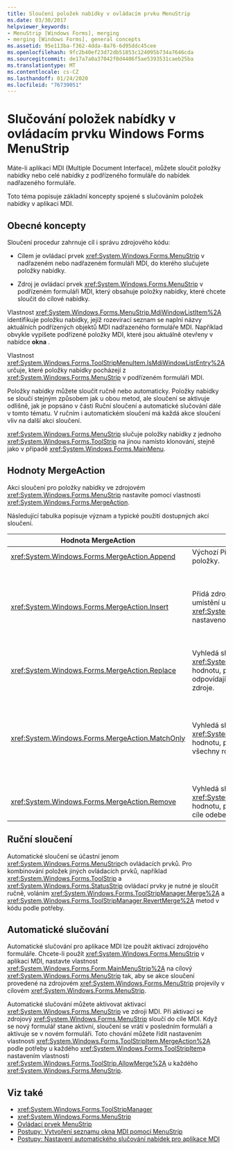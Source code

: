 ```yaml
---
title: Sloučení položek nabídky v ovládacím prvku MenuStrip
ms.date: 03/30/2017
helpviewer_keywords:
- MenuStrip [Windows Forms], merging
- merging [Windows Forms], general concepts
ms.assetid: 95e113ba-f362-4dda-8a76-6d95ddc45cee
ms.openlocfilehash: 9fc2b40ef23d72db51853c124095b734a7646cda
ms.sourcegitcommit: de17a7a0a37042f0d4406f5ae5393531caeb25ba
ms.translationtype: MT
ms.contentlocale: cs-CZ
ms.lasthandoff: 01/24/2020
ms.locfileid: "76739051"
---
```

# <a name="merging-menu-items-in-the-windows-forms-menustrip-control"></a>Slučování položek nabídky v ovládacím prvku Windows Forms MenuStrip
Máte-li aplikaci MDI (Multiple Document Interface), můžete sloučit položky nabídky nebo celé nabídky z podřízeného formuláře do nabídek nadřazeného formuláře.  
  
 Toto téma popisuje základní koncepty spojené s slučováním položek nabídky v aplikaci MDI.  
  
## <a name="general-concepts"></a>Obecné koncepty  
 Sloučení procedur zahrnuje cíl i správu zdrojového kódu:  
  
- Cílem je ovládací prvek <xref:System.Windows.Forms.MenuStrip> v nadřazeném nebo nadřazeném formuláři MDI, do kterého slučujete položky nabídky.  
  
- Zdroj je ovládací prvek <xref:System.Windows.Forms.MenuStrip> v podřízeném formuláři MDI, který obsahuje položky nabídky, které chcete sloučit do cílové nabídky.  
  
 Vlastnost <xref:System.Windows.Forms.MenuStrip.MdiWindowListItem%2A> identifikuje položku nabídky, jejíž rozevírací seznam se naplní názvy aktuálních podřízených objektů MDI nadřazeného formuláře MDI. Například obvykle vypíšete podřízené položky MDI, které jsou aktuálně otevřeny v nabídce **okna** .  
  
 Vlastnost <xref:System.Windows.Forms.ToolStripMenuItem.IsMdiWindowListEntry%2A> určuje, které položky nabídky pocházejí z <xref:System.Windows.Forms.MenuStrip> v podřízeném formuláři MDI.  
  
 Položky nabídky můžete sloučit ručně nebo automaticky. Položky nabídky se sloučí stejným způsobem jak u obou metod, ale sloučení se aktivuje odlišně, jak je popsáno v části Ruční sloučení a automatické slučování dále v tomto tématu. V ručním i automatickém sloučení má každá akce sloučení vliv na další akci sloučení.  
  
 <xref:System.Windows.Forms.MenuStrip> slučuje položky nabídky z jednoho <xref:System.Windows.Forms.ToolStrip> na jinou namísto klonování, stejně jako v případě <xref:System.Windows.Forms.MainMenu>.  
  
## <a name="mergeaction-values"></a>Hodnoty MergeAction  
 Akci sloučení pro položky nabídky ve zdrojovém <xref:System.Windows.Forms.MenuStrip> nastavíte pomocí vlastnosti <xref:System.Windows.Forms.MergeAction>.  
  
 Následující tabulka popisuje význam a typické použití dostupných akcí sloučení.  
  
|Hodnota MergeAction|Popis|Typické použití|  
|-----------------------|-----------------|-----------------|  
|<xref:System.Windows.Forms.MergeAction.Append>|Výchozí Přidá zdrojovou položku na konec kolekce cílové položky.|Přidání položek nabídky na konec nabídky, je-li některá část programu aktivována.|  
|<xref:System.Windows.Forms.MergeAction.Insert>|Přidá zdrojovou položku do kolekce cílové položky v umístění určeném vlastností <xref:System.Windows.Forms.ToolStripItem.MergeIndex%2A> nastavenou na zdrojové položce.|Přidání položek nabídky do středu nebo začátek nabídky, je-li některá část programu aktivována.<br /><br /> Pokud je hodnota <xref:System.Windows.Forms.ToolStripItem.MergeIndex%2A> pro obě položky nabídky stejná, budou přidány v obráceném pořadí. Nastavte <xref:System.Windows.Forms.ToolStripItem.MergeIndex%2A> odpovídajícím způsobem zachovat původní pořadí.|  
|<xref:System.Windows.Forms.MergeAction.Replace>|Vyhledá shodu textu nebo použije <xref:System.Windows.Forms.ToolStripItem.MergeIndex%2A> hodnotu, pokud není nalezena shoda textu, a poté nahradí odpovídající položku cílové nabídky položkou nabídky zdroje.|Výměna položky cílové nabídky se zdrojovou položkou nabídky se stejným názvem, která má něco jiného.|  
|<xref:System.Windows.Forms.MergeAction.MatchOnly>|Vyhledá shodu textu nebo použije <xref:System.Windows.Forms.ToolStripItem.MergeIndex%2A> hodnotu, pokud není nalezena shoda textu, a pak přidá všechny rozevírací nabídky ze zdroje do cíle.|Vytvoření struktury nabídky, která vloží nebo přidá položky nabídky do podnabídky nebo odebere položky nabídky z podnabídky. Například můžete přidat položku nabídky z podřízeného objektu MDI do hlavní nabídky <xref:System.Windows.Forms.MenuStrip>**Uložit jako** .<br /><br /> <xref:System.Windows.Forms.MergeAction.MatchOnly> umožňuje procházet strukturu nabídky bez provedení jakékoli akce. Poskytuje způsob, jak vyhodnotit následné položky.|  
|<xref:System.Windows.Forms.MergeAction.Remove>|Vyhledá shodu textu nebo použije <xref:System.Windows.Forms.ToolStripItem.MergeIndex%2A> hodnotu, pokud se nenajde shoda textu, a pak položku z cíle odebere.|Odebrání položky nabídky z cílového <xref:System.Windows.Forms.MenuStrip>.|  
  
## <a name="manual-merging"></a>Ruční sloučení  
 Automatické sloučení se účastní jenom <xref:System.Windows.Forms.MenuStrip>ch ovládacích prvků. Pro kombinování položek jiných ovládacích prvků, například <xref:System.Windows.Forms.ToolStrip> a <xref:System.Windows.Forms.StatusStrip> ovládací prvky je nutné je sloučit ručně, voláním <xref:System.Windows.Forms.ToolStripManager.Merge%2A> a <xref:System.Windows.Forms.ToolStripManager.RevertMerge%2A> metod v kódu podle potřeby.  
  
## <a name="automatic-merging"></a>Automatické slučování  
 Automatické slučování pro aplikace MDI lze použít aktivací zdrojového formuláře. Chcete-li použít <xref:System.Windows.Forms.MenuStrip> v aplikaci MDI, nastavte vlastnost <xref:System.Windows.Forms.Form.MainMenuStrip%2A> na cílový <xref:System.Windows.Forms.MenuStrip> tak, aby se akce sloučení provedené na zdrojovém <xref:System.Windows.Forms.MenuStrip> projevily v cílovém <xref:System.Windows.Forms.MenuStrip>.  
  
 Automatické slučování můžete aktivovat aktivací <xref:System.Windows.Forms.MenuStrip> ve zdroji MDI. Při aktivaci se zdrojový <xref:System.Windows.Forms.MenuStrip> sloučí do cíle MDI. Když se nový formulář stane aktivní, sloučení se vrátí v posledním formuláři a aktivuje se v novém formuláři. Toto chování můžete řídit nastavením vlastnosti <xref:System.Windows.Forms.ToolStripItem.MergeAction%2A> podle potřeby u každého <xref:System.Windows.Forms.ToolStripItem>a nastavením vlastnosti <xref:System.Windows.Forms.ToolStrip.AllowMerge%2A> u každého <xref:System.Windows.Forms.MenuStrip>.  
  
## <a name="see-also"></a>Viz také

- <xref:System.Windows.Forms.ToolStripManager>
- <xref:System.Windows.Forms.MenuStrip>
- [Ovládací prvek MenuStrip](menustrip-control-windows-forms.md)
- [Postupy: Vytvoření seznamu okna MDI pomocí MenuStrip](how-to-create-an-mdi-window-list-with-menustrip-windows-forms.md)
- [Postupy: Nastavení automatického slučování nabídek pro aplikace MDI](how-to-set-up-automatic-menu-merging-for-mdi-applications.md)
